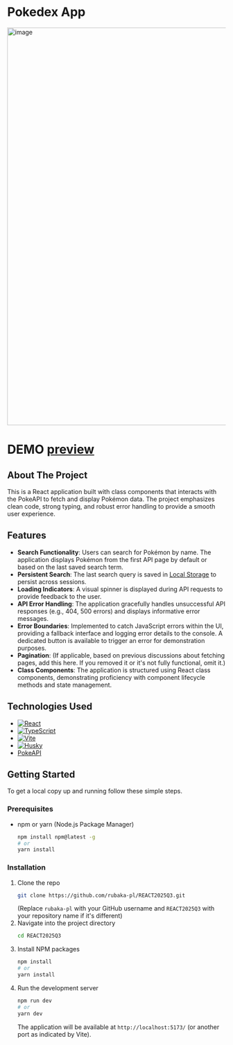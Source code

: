 # Pokedex App

<img width="1899" height="918" alt="image" src="https://github.com/user-attachments/assets/67dabfa5-427d-44b7-adff-b5c5e0062928" />

# DEMO [preview](https://rubaka-pl.github.io/REACT2025Q3/)
## About The Project

This is a React application built with class components that interacts with the PokeAPI to fetch and display Pokémon data. The project emphasizes clean code, strong typing, and robust error handling to provide a smooth user experience.

## Features

* **Search Functionality**: Users can search for Pokémon by name. The application displays Pokémon from the first API page by default or based on the last saved search term.
* **Persistent Search**: The last search query is saved in [Local Storage](https://developer.mozilla.org/en-US/docs/Web/API/Window/localStorage) to persist across sessions.
* **Loading Indicators**: A visual spinner is displayed during API requests to provide feedback to the user.
* **API Error Handling**: The application gracefully handles unsuccessful API responses (e.g., 404, 500 errors) and displays informative error messages.
* **Error Boundaries**: Implemented to catch JavaScript errors within the UI, providing a fallback interface and logging error details to the console. A dedicated button is available to trigger an error for demonstration purposes.
* **Pagination**: (If applicable, based on previous discussions about fetching pages, add this here. If you removed it or it's not fully functional, omit it.)
* **Class Components**: The application is structured using React class components, demonstrating proficiency with component lifecycle methods and state management.

## Technologies Used

* [![React](https://img.shields.io/badge/React-61DAFB?style=for-the-badge&logo=react&logoColor=white)](https://react.dev/)
* [![TypeScript](https://img.shields.io/badge/TypeScript-3178C6?style=for-the-badge&logo=typescript&logoColor=white)](https://www.typescriptlang.org/)
* [![Vite](https://img.shields.io/badge/Vite-646CFF?style=for-the-badge&logo=vite&logoColor=white)](https://vitejs.dev/)
* [![Husky](https://img.shields.io/badge/Husky-black?style=for-the-badge&logo=husky&logoColor=white)](https://typicode.github.io/husky/)
* [PokeAPI](https://pokeapi.co/)

## Getting Started

To get a local copy up and running follow these simple steps.

### Prerequisites

* npm or yarn (Node.js Package Manager)
    ```bash
    npm install npm@latest -g
    # or
    yarn install
    ```

### Installation

1.  Clone the repo
    ```bash
    git clone https://github.com/rubaka-pl/REACT2025Q3.git
    ```
    (Replace `rubaka-pl` with your GitHub username and `REACT2025Q3` with your repository name if it's different)
2.  Navigate into the project directory
    ```bash
    cd REACT2025Q3
    ```
3.  Install NPM packages
    ```bash
    npm install
    # or
    yarn install
    ```
4.  Run the development server
    ```bash
    npm run dev
    # or
    yarn dev
    ```
    The application will be available at `http://localhost:5173/` (or another port as indicated by Vite).





